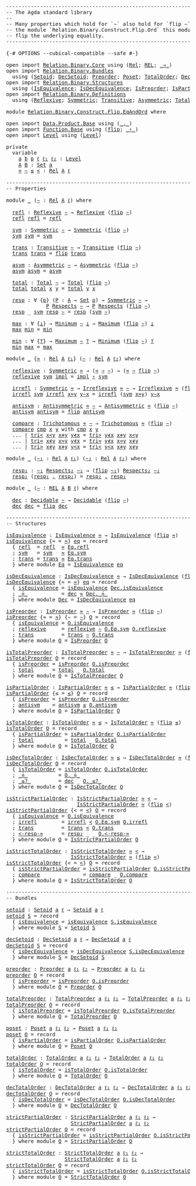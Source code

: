 <pre class="Agda"><a id="1" class="Comment">------------------------------------------------------------------------</a>
<a id="74" class="Comment">-- The Agda standard library</a>
<a id="103" class="Comment">--</a>
<a id="106" class="Comment">-- Many properties which hold for `∼` also hold for `flip ∼`. Unlike</a>
<a id="175" class="Comment">-- the module `Relation.Binary.Construct.Flip.Ord` this module does not</a>
<a id="247" class="Comment">-- flip the underlying equality.</a>
<a id="280" class="Comment">------------------------------------------------------------------------</a>

<a id="354" class="Symbol">{-#</a> <a id="358" class="Keyword">OPTIONS</a> <a id="366" class="Pragma">--cubical-compatible</a> <a id="387" class="Pragma">--safe</a> <a id="394" class="Symbol">#-}</a>

<a id="399" class="Keyword">open</a> <a id="404" class="Keyword">import</a> <a id="411" href="Relation.Binary.Core.html" class="Module">Relation.Binary.Core</a> <a id="432" class="Keyword">using</a> <a id="438" class="Symbol">(</a><a id="439" href="Relation.Binary.Core.html#896" class="Function">Rel</a><a id="442" class="Symbol">;</a> <a id="444" href="Relation.Binary.Core.html#780" class="Function">REL</a><a id="447" class="Symbol">;</a> <a id="449" href="Relation.Binary.Core.html#1268" class="Function Operator">_⇒_</a><a id="452" class="Symbol">)</a>
<a id="454" class="Keyword">open</a> <a id="459" class="Keyword">import</a> <a id="466" href="Relation.Binary.Bundles.html" class="Module">Relation.Binary.Bundles</a>
  <a id="492" class="Keyword">using</a> <a id="498" class="Symbol">(</a><a id="499" href="Relation.Binary.Bundles.html#1204" class="Record">Setoid</a><a id="505" class="Symbol">;</a> <a id="507" href="Relation.Binary.Bundles.html#1672" class="Record">DecSetoid</a><a id="516" class="Symbol">;</a> <a id="518" href="Relation.Binary.Bundles.html#2245" class="Record">Preorder</a><a id="526" class="Symbol">;</a> <a id="528" href="Relation.Binary.Bundles.html#4418" class="Record">Poset</a><a id="533" class="Symbol">;</a> <a id="535" href="Relation.Binary.Bundles.html#7546" class="Record">TotalOrder</a><a id="545" class="Symbol">;</a> <a id="547" href="Relation.Binary.Bundles.html#8129" class="Record">DecTotalOrder</a><a id="560" class="Symbol">;</a> <a id="562" href="Relation.Binary.Bundles.html#5841" class="Record">StrictPartialOrder</a><a id="580" class="Symbol">;</a> <a id="582" href="Relation.Binary.Bundles.html#9119" class="Record">StrictTotalOrder</a><a id="598" class="Symbol">;</a> <a id="600" href="Relation.Binary.Bundles.html#3019" class="Record">TotalPreorder</a><a id="613" class="Symbol">)</a>
<a id="615" class="Keyword">open</a> <a id="620" class="Keyword">import</a> <a id="627" href="Relation.Binary.Structures.html" class="Module">Relation.Binary.Structures</a>
  <a id="656" class="Keyword">using</a> <a id="662" class="Symbol">(</a><a id="663" href="Relation.Binary.Structures.html#1550" class="Record">IsEquivalence</a><a id="676" class="Symbol">;</a> <a id="678" href="Relation.Binary.Structures.html#1852" class="Record">IsDecEquivalence</a><a id="694" class="Symbol">;</a> <a id="696" href="Relation.Binary.Structures.html#2191" class="Record">IsPreorder</a><a id="706" class="Symbol">;</a> <a id="708" href="Relation.Binary.Structures.html#3964" class="Record">IsPartialOrder</a><a id="722" class="Symbol">;</a> <a id="724" href="Relation.Binary.Structures.html#5932" class="Record">IsTotalOrder</a><a id="736" class="Symbol">;</a> <a id="738" href="Relation.Binary.Structures.html#6249" class="Record">IsDecTotalOrder</a><a id="753" class="Symbol">;</a> <a id="755" href="Relation.Binary.Structures.html#4722" class="Record">IsStrictPartialOrder</a><a id="775" class="Symbol">;</a> <a id="777" href="Relation.Binary.Structures.html#7028" class="Record">IsStrictTotalOrder</a><a id="795" class="Symbol">;</a> <a id="797" href="Relation.Binary.Structures.html#3186" class="Record">IsTotalPreorder</a><a id="812" class="Symbol">)</a>
<a id="814" class="Keyword">open</a> <a id="819" class="Keyword">import</a> <a id="826" href="Relation.Binary.Definitions.html" class="Module">Relation.Binary.Definitions</a>
  <a id="856" class="Keyword">using</a> <a id="862" class="Symbol">(</a><a id="863" href="Relation.Binary.Definitions.html#1332" class="Function">Reflexive</a><a id="872" class="Symbol">;</a> <a id="874" href="Relation.Binary.Definitions.html#1491" class="Function">Symmetric</a><a id="883" class="Symbol">;</a> <a id="885" href="Relation.Binary.Definitions.html#2007" class="Function">Transitive</a><a id="895" class="Symbol">;</a> <a id="897" href="Relation.Binary.Definitions.html#2494" class="Function">Asymmetric</a><a id="907" class="Symbol">;</a> <a id="909" href="Relation.Binary.Definitions.html#2814" class="Function">Total</a><a id="914" class="Symbol">;</a> <a id="916" href="Relation.Binary.Definitions.html#5083" class="Function Operator">_Respects_</a><a id="926" class="Symbol">;</a> <a id="928" href="Relation.Binary.Definitions.html#5567" class="Function Operator">_Respects₂_</a><a id="939" class="Symbol">;</a> <a id="941" href="Relation.Binary.Definitions.html#3567" class="Function">Minimum</a><a id="948" class="Symbol">;</a> <a id="950" href="Relation.Binary.Definitions.html#3418" class="Function">Maximum</a><a id="957" class="Symbol">;</a> <a id="959" href="Relation.Binary.Definitions.html#2382" class="Function">Irreflexive</a><a id="970" class="Symbol">;</a> <a id="972" href="Relation.Binary.Definitions.html#2223" class="Function">Antisymmetric</a><a id="985" class="Symbol">;</a> <a id="987" href="Relation.Binary.Definitions.html#3185" class="Function">Trichotomous</a><a id="999" class="Symbol">;</a> <a id="1001" href="Relation.Binary.Definitions.html#6713" class="Function">Decidable</a><a id="1010" class="Symbol">;</a> <a id="1012" href="Relation.Binary.Definitions.html#3008" class="InductiveConstructor">tri&lt;</a><a id="1016" class="Symbol">;</a> <a id="1018" href="Relation.Binary.Definitions.html#3116" class="InductiveConstructor">tri&gt;</a><a id="1022" class="Symbol">;</a> <a id="1024" href="Relation.Binary.Definitions.html#3062" class="InductiveConstructor">tri≈</a><a id="1028" class="Symbol">)</a>

<a id="1031" class="Keyword">module</a> <a id="1038" href="Relation.Binary.Construct.Flip.EqAndOrd.html" class="Module">Relation.Binary.Construct.Flip.EqAndOrd</a> <a id="1078" class="Keyword">where</a>

<a id="1085" class="Keyword">open</a> <a id="1090" class="Keyword">import</a> <a id="1097" href="Data.Product.Base.html" class="Module">Data.Product.Base</a> <a id="1115" class="Keyword">using</a> <a id="1121" class="Symbol">(</a><a id="1122" href="Agda.Builtin.Sigma.html#235" class="InductiveConstructor Operator">_,_</a><a id="1125" class="Symbol">)</a>
<a id="1127" class="Keyword">open</a> <a id="1132" class="Keyword">import</a> <a id="1139" href="Function.Base.html" class="Module">Function.Base</a> <a id="1153" class="Keyword">using</a> <a id="1159" class="Symbol">(</a><a id="1160" href="Function.Base.html#1638" class="Function">flip</a><a id="1164" class="Symbol">;</a> <a id="1166" href="Function.Base.html#1115" class="Function Operator">_∘_</a><a id="1169" class="Symbol">)</a>
<a id="1171" class="Keyword">open</a> <a id="1176" class="Keyword">import</a> <a id="1183" href="Level.html" class="Module">Level</a> <a id="1189" class="Keyword">using</a> <a id="1195" class="Symbol">(</a><a id="1196" href="Agda.Primitive.html#742" class="Postulate">Level</a><a id="1201" class="Symbol">)</a>

<a id="1204" class="Keyword">private</a>
  <a id="1214" class="Keyword">variable</a>
    <a id="1227" href="Relation.Binary.Construct.Flip.EqAndOrd.html#1227" class="Generalizable">a</a> <a id="1229" href="Relation.Binary.Construct.Flip.EqAndOrd.html#1229" class="Generalizable">b</a> <a id="1231" href="Relation.Binary.Construct.Flip.EqAndOrd.html#1231" class="Generalizable">p</a> <a id="1233" href="Relation.Binary.Construct.Flip.EqAndOrd.html#1233" class="Generalizable">ℓ</a> <a id="1235" href="Relation.Binary.Construct.Flip.EqAndOrd.html#1235" class="Generalizable">ℓ₁</a> <a id="1238" href="Relation.Binary.Construct.Flip.EqAndOrd.html#1238" class="Generalizable">ℓ₂</a> <a id="1241" class="Symbol">:</a> <a id="1243" href="Agda.Primitive.html#742" class="Postulate">Level</a>
    <a id="1253" href="Relation.Binary.Construct.Flip.EqAndOrd.html#1253" class="Generalizable">A</a> <a id="1255" href="Relation.Binary.Construct.Flip.EqAndOrd.html#1255" class="Generalizable">B</a> <a id="1257" class="Symbol">:</a> <a id="1259" href="Agda.Primitive.html#388" class="Primitive">Set</a> <a id="1263" href="Relation.Binary.Construct.Flip.EqAndOrd.html#1227" class="Generalizable">a</a>
    <a id="1269" href="Relation.Binary.Construct.Flip.EqAndOrd.html#1269" class="Generalizable">≈</a> <a id="1271" href="Relation.Binary.Construct.Flip.EqAndOrd.html#1271" class="Generalizable">∼</a> <a id="1273" href="Relation.Binary.Construct.Flip.EqAndOrd.html#1273" class="Generalizable">≤</a> <a id="1275" href="Relation.Binary.Construct.Flip.EqAndOrd.html#1275" class="Generalizable">&lt;</a> <a id="1277" class="Symbol">:</a> <a id="1279" href="Relation.Binary.Core.html#896" class="Function">Rel</a> <a id="1283" href="Relation.Binary.Construct.Flip.EqAndOrd.html#1253" class="Generalizable">A</a> <a id="1285" href="Relation.Binary.Construct.Flip.EqAndOrd.html#1233" class="Generalizable">ℓ</a>

<a id="1288" class="Comment">------------------------------------------------------------------------</a>
<a id="1361" class="Comment">-- Properties</a>

<a id="1376" class="Keyword">module</a> <a id="1383" href="Relation.Binary.Construct.Flip.EqAndOrd.html#1383" class="Module">_</a> <a id="1385" class="Symbol">(</a><a id="1386" href="Relation.Binary.Construct.Flip.EqAndOrd.html#1386" class="Bound">∼</a> <a id="1388" class="Symbol">:</a> <a id="1390" href="Relation.Binary.Core.html#896" class="Function">Rel</a> <a id="1394" href="Relation.Binary.Construct.Flip.EqAndOrd.html#1253" class="Generalizable">A</a> <a id="1396" href="Relation.Binary.Construct.Flip.EqAndOrd.html#1233" class="Generalizable">ℓ</a><a id="1397" class="Symbol">)</a> <a id="1399" class="Keyword">where</a>

  <a id="1408" href="Relation.Binary.Construct.Flip.EqAndOrd.html#1408" class="Function">refl</a> <a id="1413" class="Symbol">:</a> <a id="1415" href="Relation.Binary.Definitions.html#1332" class="Function">Reflexive</a> <a id="1425" href="Relation.Binary.Construct.Flip.EqAndOrd.html#1386" class="Bound">∼</a> <a id="1427" class="Symbol">→</a> <a id="1429" href="Relation.Binary.Definitions.html#1332" class="Function">Reflexive</a> <a id="1439" class="Symbol">(</a><a id="1440" href="Function.Base.html#1638" class="Function">flip</a> <a id="1445" href="Relation.Binary.Construct.Flip.EqAndOrd.html#1386" class="Bound">∼</a><a id="1446" class="Symbol">)</a>
  <a id="1450" href="Relation.Binary.Construct.Flip.EqAndOrd.html#1408" class="Function">refl</a> <a id="1455" href="Relation.Binary.Construct.Flip.EqAndOrd.html#1455" class="Bound">refl</a> <a id="1460" class="Symbol">=</a> <a id="1462" href="Relation.Binary.Construct.Flip.EqAndOrd.html#1455" class="Bound">refl</a>

  <a id="1470" href="Relation.Binary.Construct.Flip.EqAndOrd.html#1470" class="Function">sym</a> <a id="1474" class="Symbol">:</a> <a id="1476" href="Relation.Binary.Definitions.html#1491" class="Function">Symmetric</a> <a id="1486" href="Relation.Binary.Construct.Flip.EqAndOrd.html#1386" class="Bound">∼</a> <a id="1488" class="Symbol">→</a> <a id="1490" href="Relation.Binary.Definitions.html#1491" class="Function">Symmetric</a> <a id="1500" class="Symbol">(</a><a id="1501" href="Function.Base.html#1638" class="Function">flip</a> <a id="1506" href="Relation.Binary.Construct.Flip.EqAndOrd.html#1386" class="Bound">∼</a><a id="1507" class="Symbol">)</a>
  <a id="1511" href="Relation.Binary.Construct.Flip.EqAndOrd.html#1470" class="Function">sym</a> <a id="1515" href="Relation.Binary.Construct.Flip.EqAndOrd.html#1515" class="Bound">sym</a> <a id="1519" class="Symbol">=</a> <a id="1521" href="Relation.Binary.Construct.Flip.EqAndOrd.html#1515" class="Bound">sym</a>

  <a id="1528" href="Relation.Binary.Construct.Flip.EqAndOrd.html#1528" class="Function">trans</a> <a id="1534" class="Symbol">:</a> <a id="1536" href="Relation.Binary.Definitions.html#2007" class="Function">Transitive</a> <a id="1547" href="Relation.Binary.Construct.Flip.EqAndOrd.html#1386" class="Bound">∼</a> <a id="1549" class="Symbol">→</a> <a id="1551" href="Relation.Binary.Definitions.html#2007" class="Function">Transitive</a> <a id="1562" class="Symbol">(</a><a id="1563" href="Function.Base.html#1638" class="Function">flip</a> <a id="1568" href="Relation.Binary.Construct.Flip.EqAndOrd.html#1386" class="Bound">∼</a><a id="1569" class="Symbol">)</a>
  <a id="1573" href="Relation.Binary.Construct.Flip.EqAndOrd.html#1528" class="Function">trans</a> <a id="1579" href="Relation.Binary.Construct.Flip.EqAndOrd.html#1579" class="Bound">trans</a> <a id="1585" class="Symbol">=</a> <a id="1587" href="Function.Base.html#1638" class="Function">flip</a> <a id="1592" href="Relation.Binary.Construct.Flip.EqAndOrd.html#1579" class="Bound">trans</a>

  <a id="1601" href="Relation.Binary.Construct.Flip.EqAndOrd.html#1601" class="Function">asym</a> <a id="1606" class="Symbol">:</a> <a id="1608" href="Relation.Binary.Definitions.html#2494" class="Function">Asymmetric</a> <a id="1619" href="Relation.Binary.Construct.Flip.EqAndOrd.html#1386" class="Bound">∼</a> <a id="1621" class="Symbol">→</a> <a id="1623" href="Relation.Binary.Definitions.html#2494" class="Function">Asymmetric</a> <a id="1634" class="Symbol">(</a><a id="1635" href="Function.Base.html#1638" class="Function">flip</a> <a id="1640" href="Relation.Binary.Construct.Flip.EqAndOrd.html#1386" class="Bound">∼</a><a id="1641" class="Symbol">)</a>
  <a id="1645" href="Relation.Binary.Construct.Flip.EqAndOrd.html#1601" class="Function">asym</a> <a id="1650" href="Relation.Binary.Construct.Flip.EqAndOrd.html#1650" class="Bound">asym</a> <a id="1655" class="Symbol">=</a> <a id="1657" href="Relation.Binary.Construct.Flip.EqAndOrd.html#1650" class="Bound">asym</a>

  <a id="1665" href="Relation.Binary.Construct.Flip.EqAndOrd.html#1665" class="Function">total</a> <a id="1671" class="Symbol">:</a> <a id="1673" href="Relation.Binary.Definitions.html#2814" class="Function">Total</a> <a id="1679" href="Relation.Binary.Construct.Flip.EqAndOrd.html#1386" class="Bound">∼</a> <a id="1681" class="Symbol">→</a> <a id="1683" href="Relation.Binary.Definitions.html#2814" class="Function">Total</a> <a id="1689" class="Symbol">(</a><a id="1690" href="Function.Base.html#1638" class="Function">flip</a> <a id="1695" href="Relation.Binary.Construct.Flip.EqAndOrd.html#1386" class="Bound">∼</a><a id="1696" class="Symbol">)</a>
  <a id="1700" href="Relation.Binary.Construct.Flip.EqAndOrd.html#1665" class="Function">total</a> <a id="1706" href="Relation.Binary.Construct.Flip.EqAndOrd.html#1706" class="Bound">total</a> <a id="1712" href="Relation.Binary.Construct.Flip.EqAndOrd.html#1712" class="Bound">x</a> <a id="1714" href="Relation.Binary.Construct.Flip.EqAndOrd.html#1714" class="Bound">y</a> <a id="1716" class="Symbol">=</a> <a id="1718" href="Relation.Binary.Construct.Flip.EqAndOrd.html#1706" class="Bound">total</a> <a id="1724" href="Relation.Binary.Construct.Flip.EqAndOrd.html#1714" class="Bound">y</a> <a id="1726" href="Relation.Binary.Construct.Flip.EqAndOrd.html#1712" class="Bound">x</a>

  <a id="1731" href="Relation.Binary.Construct.Flip.EqAndOrd.html#1731" class="Function">resp</a> <a id="1736" class="Symbol">:</a> <a id="1738" class="Symbol">∀</a> <a id="1740" class="Symbol">{</a><a id="1741" href="Relation.Binary.Construct.Flip.EqAndOrd.html#1741" class="Bound">p</a><a id="1742" class="Symbol">}</a> <a id="1744" class="Symbol">(</a><a id="1745" href="Relation.Binary.Construct.Flip.EqAndOrd.html#1745" class="Bound">P</a> <a id="1747" class="Symbol">:</a> <a id="1749" href="Relation.Binary.Construct.Flip.EqAndOrd.html#1394" class="Bound">A</a> <a id="1751" class="Symbol">→</a> <a id="1753" href="Agda.Primitive.html#388" class="Primitive">Set</a> <a id="1757" href="Relation.Binary.Construct.Flip.EqAndOrd.html#1741" class="Bound">p</a><a id="1758" class="Symbol">)</a> <a id="1760" class="Symbol">→</a> <a id="1762" href="Relation.Binary.Definitions.html#1491" class="Function">Symmetric</a> <a id="1772" href="Relation.Binary.Construct.Flip.EqAndOrd.html#1386" class="Bound">∼</a> <a id="1774" class="Symbol">→</a>
             <a id="1789" href="Relation.Binary.Construct.Flip.EqAndOrd.html#1745" class="Bound">P</a> <a id="1791" href="Relation.Binary.Definitions.html#5083" class="Function Operator">Respects</a> <a id="1800" href="Relation.Binary.Construct.Flip.EqAndOrd.html#1386" class="Bound">∼</a> <a id="1802" class="Symbol">→</a> <a id="1804" href="Relation.Binary.Construct.Flip.EqAndOrd.html#1745" class="Bound">P</a> <a id="1806" href="Relation.Binary.Definitions.html#5083" class="Function Operator">Respects</a> <a id="1815" class="Symbol">(</a><a id="1816" href="Function.Base.html#1638" class="Function">flip</a> <a id="1821" href="Relation.Binary.Construct.Flip.EqAndOrd.html#1386" class="Bound">∼</a><a id="1822" class="Symbol">)</a>
  <a id="1826" href="Relation.Binary.Construct.Flip.EqAndOrd.html#1731" class="Function">resp</a> <a id="1831" class="Symbol">_</a> <a id="1833" href="Relation.Binary.Construct.Flip.EqAndOrd.html#1833" class="Bound">sym</a> <a id="1837" href="Relation.Binary.Construct.Flip.EqAndOrd.html#1837" class="Bound">resp</a> <a id="1842" href="Relation.Binary.Construct.Flip.EqAndOrd.html#1842" class="Bound">∼</a> <a id="1844" class="Symbol">=</a> <a id="1846" href="Relation.Binary.Construct.Flip.EqAndOrd.html#1837" class="Bound">resp</a> <a id="1851" class="Symbol">(</a><a id="1852" href="Relation.Binary.Construct.Flip.EqAndOrd.html#1833" class="Bound">sym</a> <a id="1856" href="Relation.Binary.Construct.Flip.EqAndOrd.html#1842" class="Bound">∼</a><a id="1857" class="Symbol">)</a>

  <a id="1862" href="Relation.Binary.Construct.Flip.EqAndOrd.html#1862" class="Function">max</a> <a id="1866" class="Symbol">:</a> <a id="1868" class="Symbol">∀</a> <a id="1870" class="Symbol">{</a><a id="1871" href="Relation.Binary.Construct.Flip.EqAndOrd.html#1871" class="Bound">⊥</a><a id="1872" class="Symbol">}</a> <a id="1874" class="Symbol">→</a> <a id="1876" href="Relation.Binary.Definitions.html#3567" class="Function">Minimum</a> <a id="1884" href="Relation.Binary.Construct.Flip.EqAndOrd.html#1386" class="Bound">∼</a> <a id="1886" href="Relation.Binary.Construct.Flip.EqAndOrd.html#1871" class="Bound">⊥</a> <a id="1888" class="Symbol">→</a> <a id="1890" href="Relation.Binary.Definitions.html#3418" class="Function">Maximum</a> <a id="1898" class="Symbol">(</a><a id="1899" href="Function.Base.html#1638" class="Function">flip</a> <a id="1904" href="Relation.Binary.Construct.Flip.EqAndOrd.html#1386" class="Bound">∼</a><a id="1905" class="Symbol">)</a> <a id="1907" href="Relation.Binary.Construct.Flip.EqAndOrd.html#1871" class="Bound">⊥</a>
  <a id="1911" href="Relation.Binary.Construct.Flip.EqAndOrd.html#1862" class="Function">max</a> <a id="1915" href="Relation.Binary.Construct.Flip.EqAndOrd.html#1915" class="Bound">min</a> <a id="1919" class="Symbol">=</a> <a id="1921" href="Relation.Binary.Construct.Flip.EqAndOrd.html#1915" class="Bound">min</a>

  <a id="1928" href="Relation.Binary.Construct.Flip.EqAndOrd.html#1928" class="Function">min</a> <a id="1932" class="Symbol">:</a> <a id="1934" class="Symbol">∀</a> <a id="1936" class="Symbol">{</a><a id="1937" href="Relation.Binary.Construct.Flip.EqAndOrd.html#1937" class="Bound">⊤</a><a id="1938" class="Symbol">}</a> <a id="1940" class="Symbol">→</a> <a id="1942" href="Relation.Binary.Definitions.html#3418" class="Function">Maximum</a> <a id="1950" href="Relation.Binary.Construct.Flip.EqAndOrd.html#1386" class="Bound">∼</a> <a id="1952" href="Relation.Binary.Construct.Flip.EqAndOrd.html#1937" class="Bound">⊤</a> <a id="1954" class="Symbol">→</a> <a id="1956" href="Relation.Binary.Definitions.html#3567" class="Function">Minimum</a> <a id="1964" class="Symbol">(</a><a id="1965" href="Function.Base.html#1638" class="Function">flip</a> <a id="1970" href="Relation.Binary.Construct.Flip.EqAndOrd.html#1386" class="Bound">∼</a><a id="1971" class="Symbol">)</a> <a id="1973" href="Relation.Binary.Construct.Flip.EqAndOrd.html#1937" class="Bound">⊤</a>
  <a id="1977" href="Relation.Binary.Construct.Flip.EqAndOrd.html#1928" class="Function">min</a> <a id="1981" href="Relation.Binary.Construct.Flip.EqAndOrd.html#1981" class="Bound">max</a> <a id="1985" class="Symbol">=</a> <a id="1987" href="Relation.Binary.Construct.Flip.EqAndOrd.html#1981" class="Bound">max</a>

<a id="1992" class="Keyword">module</a> <a id="1999" href="Relation.Binary.Construct.Flip.EqAndOrd.html#1999" class="Module">_</a> <a id="2001" class="Symbol">{</a><a id="2002" href="Relation.Binary.Construct.Flip.EqAndOrd.html#2002" class="Bound">≈</a> <a id="2004" class="Symbol">:</a> <a id="2006" href="Relation.Binary.Core.html#896" class="Function">Rel</a> <a id="2010" href="Relation.Binary.Construct.Flip.EqAndOrd.html#1253" class="Generalizable">A</a> <a id="2012" href="Relation.Binary.Construct.Flip.EqAndOrd.html#1235" class="Generalizable">ℓ₁</a><a id="2014" class="Symbol">}</a> <a id="2016" class="Symbol">(</a><a id="2017" href="Relation.Binary.Construct.Flip.EqAndOrd.html#2017" class="Bound">∼</a> <a id="2019" class="Symbol">:</a> <a id="2021" href="Relation.Binary.Core.html#896" class="Function">Rel</a> <a id="2025" href="Relation.Binary.Construct.Flip.EqAndOrd.html#1253" class="Generalizable">A</a> <a id="2027" href="Relation.Binary.Construct.Flip.EqAndOrd.html#1238" class="Generalizable">ℓ₂</a><a id="2029" class="Symbol">)</a> <a id="2031" class="Keyword">where</a>

  <a id="2040" href="Relation.Binary.Construct.Flip.EqAndOrd.html#2040" class="Function">reflexive</a> <a id="2050" class="Symbol">:</a> <a id="2052" href="Relation.Binary.Definitions.html#1491" class="Function">Symmetric</a> <a id="2062" href="Relation.Binary.Construct.Flip.EqAndOrd.html#2002" class="Bound">≈</a> <a id="2064" class="Symbol">→</a> <a id="2066" class="Symbol">(</a><a id="2067" href="Relation.Binary.Construct.Flip.EqAndOrd.html#2002" class="Bound">≈</a> <a id="2069" href="Relation.Binary.Core.html#1268" class="Function Operator">⇒</a> <a id="2071" href="Relation.Binary.Construct.Flip.EqAndOrd.html#2017" class="Bound">∼</a><a id="2072" class="Symbol">)</a> <a id="2074" class="Symbol">→</a> <a id="2076" class="Symbol">(</a><a id="2077" href="Relation.Binary.Construct.Flip.EqAndOrd.html#2002" class="Bound">≈</a> <a id="2079" href="Relation.Binary.Core.html#1268" class="Function Operator">⇒</a> <a id="2081" href="Function.Base.html#1638" class="Function">flip</a> <a id="2086" href="Relation.Binary.Construct.Flip.EqAndOrd.html#2017" class="Bound">∼</a><a id="2087" class="Symbol">)</a>
  <a id="2091" href="Relation.Binary.Construct.Flip.EqAndOrd.html#2040" class="Function">reflexive</a> <a id="2101" href="Relation.Binary.Construct.Flip.EqAndOrd.html#2101" class="Bound">sym</a> <a id="2105" href="Relation.Binary.Construct.Flip.EqAndOrd.html#2105" class="Bound">impl</a> <a id="2110" class="Symbol">=</a> <a id="2112" href="Relation.Binary.Construct.Flip.EqAndOrd.html#2105" class="Bound">impl</a> <a id="2117" href="Function.Base.html#1115" class="Function Operator">∘</a> <a id="2119" href="Relation.Binary.Construct.Flip.EqAndOrd.html#2101" class="Bound">sym</a>

  <a id="2126" href="Relation.Binary.Construct.Flip.EqAndOrd.html#2126" class="Function">irrefl</a> <a id="2133" class="Symbol">:</a> <a id="2135" href="Relation.Binary.Definitions.html#1491" class="Function">Symmetric</a> <a id="2145" href="Relation.Binary.Construct.Flip.EqAndOrd.html#2002" class="Bound">≈</a> <a id="2147" class="Symbol">→</a> <a id="2149" href="Relation.Binary.Definitions.html#2382" class="Function">Irreflexive</a> <a id="2161" href="Relation.Binary.Construct.Flip.EqAndOrd.html#2002" class="Bound">≈</a> <a id="2163" href="Relation.Binary.Construct.Flip.EqAndOrd.html#2017" class="Bound">∼</a> <a id="2165" class="Symbol">→</a> <a id="2167" href="Relation.Binary.Definitions.html#2382" class="Function">Irreflexive</a> <a id="2179" href="Relation.Binary.Construct.Flip.EqAndOrd.html#2002" class="Bound">≈</a> <a id="2181" class="Symbol">(</a><a id="2182" href="Function.Base.html#1638" class="Function">flip</a> <a id="2187" href="Relation.Binary.Construct.Flip.EqAndOrd.html#2017" class="Bound">∼</a><a id="2188" class="Symbol">)</a>
  <a id="2192" href="Relation.Binary.Construct.Flip.EqAndOrd.html#2126" class="Function">irrefl</a> <a id="2199" href="Relation.Binary.Construct.Flip.EqAndOrd.html#2199" class="Bound">sym</a> <a id="2203" href="Relation.Binary.Construct.Flip.EqAndOrd.html#2203" class="Bound">irrefl</a> <a id="2210" href="Relation.Binary.Construct.Flip.EqAndOrd.html#2210" class="Bound">x≈y</a> <a id="2214" href="Relation.Binary.Construct.Flip.EqAndOrd.html#2214" class="Bound">y∼x</a> <a id="2218" class="Symbol">=</a> <a id="2220" href="Relation.Binary.Construct.Flip.EqAndOrd.html#2203" class="Bound">irrefl</a> <a id="2227" class="Symbol">(</a><a id="2228" href="Relation.Binary.Construct.Flip.EqAndOrd.html#2199" class="Bound">sym</a> <a id="2232" href="Relation.Binary.Construct.Flip.EqAndOrd.html#2210" class="Bound">x≈y</a><a id="2235" class="Symbol">)</a> <a id="2237" href="Relation.Binary.Construct.Flip.EqAndOrd.html#2214" class="Bound">y∼x</a>

  <a id="2244" href="Relation.Binary.Construct.Flip.EqAndOrd.html#2244" class="Function">antisym</a> <a id="2252" class="Symbol">:</a> <a id="2254" href="Relation.Binary.Definitions.html#2223" class="Function">Antisymmetric</a> <a id="2268" href="Relation.Binary.Construct.Flip.EqAndOrd.html#2002" class="Bound">≈</a> <a id="2270" href="Relation.Binary.Construct.Flip.EqAndOrd.html#2017" class="Bound">∼</a> <a id="2272" class="Symbol">→</a> <a id="2274" href="Relation.Binary.Definitions.html#2223" class="Function">Antisymmetric</a> <a id="2288" href="Relation.Binary.Construct.Flip.EqAndOrd.html#2002" class="Bound">≈</a> <a id="2290" class="Symbol">(</a><a id="2291" href="Function.Base.html#1638" class="Function">flip</a> <a id="2296" href="Relation.Binary.Construct.Flip.EqAndOrd.html#2017" class="Bound">∼</a><a id="2297" class="Symbol">)</a>
  <a id="2301" href="Relation.Binary.Construct.Flip.EqAndOrd.html#2244" class="Function">antisym</a> <a id="2309" href="Relation.Binary.Construct.Flip.EqAndOrd.html#2309" class="Bound">antisym</a> <a id="2317" class="Symbol">=</a> <a id="2319" href="Function.Base.html#1638" class="Function">flip</a> <a id="2324" href="Relation.Binary.Construct.Flip.EqAndOrd.html#2309" class="Bound">antisym</a>

  <a id="2335" href="Relation.Binary.Construct.Flip.EqAndOrd.html#2335" class="Function">compare</a> <a id="2343" class="Symbol">:</a> <a id="2345" href="Relation.Binary.Definitions.html#3185" class="Function">Trichotomous</a> <a id="2358" href="Relation.Binary.Construct.Flip.EqAndOrd.html#2002" class="Bound">≈</a> <a id="2360" href="Relation.Binary.Construct.Flip.EqAndOrd.html#2017" class="Bound">∼</a> <a id="2362" class="Symbol">→</a> <a id="2364" href="Relation.Binary.Definitions.html#3185" class="Function">Trichotomous</a> <a id="2377" href="Relation.Binary.Construct.Flip.EqAndOrd.html#2002" class="Bound">≈</a> <a id="2379" class="Symbol">(</a><a id="2380" href="Function.Base.html#1638" class="Function">flip</a> <a id="2385" href="Relation.Binary.Construct.Flip.EqAndOrd.html#2017" class="Bound">∼</a><a id="2386" class="Symbol">)</a>
  <a id="2390" href="Relation.Binary.Construct.Flip.EqAndOrd.html#2335" class="Function">compare</a> <a id="2398" href="Relation.Binary.Construct.Flip.EqAndOrd.html#2398" class="Bound">cmp</a> <a id="2402" href="Relation.Binary.Construct.Flip.EqAndOrd.html#2402" class="Bound">x</a> <a id="2404" href="Relation.Binary.Construct.Flip.EqAndOrd.html#2404" class="Bound">y</a> <a id="2406" class="Keyword">with</a> <a id="2411" href="Relation.Binary.Construct.Flip.EqAndOrd.html#2398" class="Bound">cmp</a> <a id="2415" href="Relation.Binary.Construct.Flip.EqAndOrd.html#2402" class="Bound">x</a> <a id="2417" href="Relation.Binary.Construct.Flip.EqAndOrd.html#2404" class="Bound">y</a>
  <a id="2421" class="Symbol">...</a> <a id="2425" class="Symbol">|</a> <a id="2427" href="Relation.Binary.Definitions.html#3008" class="InductiveConstructor">tri&lt;</a> <a id="2432" href="Relation.Binary.Construct.Flip.EqAndOrd.html#2432" class="Bound">x&lt;y</a> <a id="2436" href="Relation.Binary.Construct.Flip.EqAndOrd.html#2436" class="Bound">x≉y</a> <a id="2440" href="Relation.Binary.Construct.Flip.EqAndOrd.html#2440" class="Bound">y≮x</a> <a id="2444" class="Symbol">=</a> <a id="2446" href="Relation.Binary.Definitions.html#3116" class="InductiveConstructor">tri&gt;</a> <a id="2451" href="Relation.Binary.Construct.Flip.EqAndOrd.html#2440" class="Bound">y≮x</a> <a id="2455" href="Relation.Binary.Construct.Flip.EqAndOrd.html#2436" class="Bound">x≉y</a> <a id="2459" href="Relation.Binary.Construct.Flip.EqAndOrd.html#2432" class="Bound">x&lt;y</a>
  <a id="2465" class="Symbol">...</a> <a id="2469" class="Symbol">|</a> <a id="2471" href="Relation.Binary.Definitions.html#3062" class="InductiveConstructor">tri≈</a> <a id="2476" href="Relation.Binary.Construct.Flip.EqAndOrd.html#2476" class="Bound">x≮y</a> <a id="2480" href="Relation.Binary.Construct.Flip.EqAndOrd.html#2480" class="Bound">x≈y</a> <a id="2484" href="Relation.Binary.Construct.Flip.EqAndOrd.html#2484" class="Bound">y≮x</a> <a id="2488" class="Symbol">=</a> <a id="2490" href="Relation.Binary.Definitions.html#3062" class="InductiveConstructor">tri≈</a> <a id="2495" href="Relation.Binary.Construct.Flip.EqAndOrd.html#2484" class="Bound">y≮x</a> <a id="2499" href="Relation.Binary.Construct.Flip.EqAndOrd.html#2480" class="Bound">x≈y</a> <a id="2503" href="Relation.Binary.Construct.Flip.EqAndOrd.html#2476" class="Bound">x≮y</a>
  <a id="2509" class="Symbol">...</a> <a id="2513" class="Symbol">|</a> <a id="2515" href="Relation.Binary.Definitions.html#3116" class="InductiveConstructor">tri&gt;</a> <a id="2520" href="Relation.Binary.Construct.Flip.EqAndOrd.html#2520" class="Bound">x≮y</a> <a id="2524" href="Relation.Binary.Construct.Flip.EqAndOrd.html#2524" class="Bound">x≉y</a> <a id="2528" href="Relation.Binary.Construct.Flip.EqAndOrd.html#2528" class="Bound">y&lt;x</a> <a id="2532" class="Symbol">=</a> <a id="2534" href="Relation.Binary.Definitions.html#3008" class="InductiveConstructor">tri&lt;</a> <a id="2539" href="Relation.Binary.Construct.Flip.EqAndOrd.html#2528" class="Bound">y&lt;x</a> <a id="2543" href="Relation.Binary.Construct.Flip.EqAndOrd.html#2524" class="Bound">x≉y</a> <a id="2547" href="Relation.Binary.Construct.Flip.EqAndOrd.html#2520" class="Bound">x≮y</a>

<a id="2552" class="Keyword">module</a> <a id="2559" href="Relation.Binary.Construct.Flip.EqAndOrd.html#2559" class="Module">_</a> <a id="2561" class="Symbol">(</a><a id="2562" href="Relation.Binary.Construct.Flip.EqAndOrd.html#2562" class="Bound">∼₁</a> <a id="2565" class="Symbol">:</a> <a id="2567" href="Relation.Binary.Core.html#896" class="Function">Rel</a> <a id="2571" href="Relation.Binary.Construct.Flip.EqAndOrd.html#1253" class="Generalizable">A</a> <a id="2573" href="Relation.Binary.Construct.Flip.EqAndOrd.html#1235" class="Generalizable">ℓ₁</a><a id="2575" class="Symbol">)</a> <a id="2577" class="Symbol">(</a><a id="2578" href="Relation.Binary.Construct.Flip.EqAndOrd.html#2578" class="Bound">∼₂</a> <a id="2581" class="Symbol">:</a> <a id="2583" href="Relation.Binary.Core.html#896" class="Function">Rel</a> <a id="2587" href="Relation.Binary.Construct.Flip.EqAndOrd.html#1253" class="Generalizable">A</a> <a id="2589" href="Relation.Binary.Construct.Flip.EqAndOrd.html#1238" class="Generalizable">ℓ₂</a><a id="2591" class="Symbol">)</a> <a id="2593" class="Keyword">where</a>

  <a id="2602" href="Relation.Binary.Construct.Flip.EqAndOrd.html#2602" class="Function">resp₂</a> <a id="2608" class="Symbol">:</a> <a id="2610" href="Relation.Binary.Construct.Flip.EqAndOrd.html#2562" class="Bound">∼₁</a> <a id="2613" href="Relation.Binary.Definitions.html#5567" class="Function Operator">Respects₂</a> <a id="2623" href="Relation.Binary.Construct.Flip.EqAndOrd.html#2578" class="Bound">∼₂</a> <a id="2626" class="Symbol">→</a> <a id="2628" class="Symbol">(</a><a id="2629" href="Function.Base.html#1638" class="Function">flip</a> <a id="2634" href="Relation.Binary.Construct.Flip.EqAndOrd.html#2562" class="Bound">∼₁</a><a id="2636" class="Symbol">)</a> <a id="2638" href="Relation.Binary.Definitions.html#5567" class="Function Operator">Respects₂</a> <a id="2648" href="Relation.Binary.Construct.Flip.EqAndOrd.html#2578" class="Bound">∼₂</a>
  <a id="2653" href="Relation.Binary.Construct.Flip.EqAndOrd.html#2602" class="Function">resp₂</a> <a id="2659" class="Symbol">(</a><a id="2660" href="Relation.Binary.Construct.Flip.EqAndOrd.html#2660" class="Bound">resp₁</a> <a id="2666" href="Agda.Builtin.Sigma.html#235" class="InductiveConstructor Operator">,</a> <a id="2668" href="Relation.Binary.Construct.Flip.EqAndOrd.html#2668" class="Bound">resp₂</a><a id="2673" class="Symbol">)</a> <a id="2675" class="Symbol">=</a> <a id="2677" href="Relation.Binary.Construct.Flip.EqAndOrd.html#2668" class="Bound">resp₂</a> <a id="2683" href="Agda.Builtin.Sigma.html#235" class="InductiveConstructor Operator">,</a> <a id="2685" href="Relation.Binary.Construct.Flip.EqAndOrd.html#2660" class="Bound">resp₁</a>

<a id="2692" class="Keyword">module</a> <a id="2699" href="Relation.Binary.Construct.Flip.EqAndOrd.html#2699" class="Module">_</a> <a id="2701" class="Symbol">(</a><a id="2702" href="Relation.Binary.Construct.Flip.EqAndOrd.html#2702" class="Bound">∼</a> <a id="2704" class="Symbol">:</a> <a id="2706" href="Relation.Binary.Core.html#780" class="Function">REL</a> <a id="2710" href="Relation.Binary.Construct.Flip.EqAndOrd.html#1253" class="Generalizable">A</a> <a id="2712" href="Relation.Binary.Construct.Flip.EqAndOrd.html#1255" class="Generalizable">B</a> <a id="2714" href="Relation.Binary.Construct.Flip.EqAndOrd.html#1233" class="Generalizable">ℓ</a><a id="2715" class="Symbol">)</a> <a id="2717" class="Keyword">where</a>

  <a id="2726" href="Relation.Binary.Construct.Flip.EqAndOrd.html#2726" class="Function">dec</a> <a id="2730" class="Symbol">:</a> <a id="2732" href="Relation.Binary.Definitions.html#6713" class="Function">Decidable</a> <a id="2742" href="Relation.Binary.Construct.Flip.EqAndOrd.html#2702" class="Bound">∼</a> <a id="2744" class="Symbol">→</a> <a id="2746" href="Relation.Binary.Definitions.html#6713" class="Function">Decidable</a> <a id="2756" class="Symbol">(</a><a id="2757" href="Function.Base.html#1638" class="Function">flip</a> <a id="2762" href="Relation.Binary.Construct.Flip.EqAndOrd.html#2702" class="Bound">∼</a><a id="2763" class="Symbol">)</a>
  <a id="2767" href="Relation.Binary.Construct.Flip.EqAndOrd.html#2726" class="Function">dec</a> <a id="2771" href="Relation.Binary.Construct.Flip.EqAndOrd.html#2771" class="Bound">dec</a> <a id="2775" class="Symbol">=</a> <a id="2777" href="Function.Base.html#1638" class="Function">flip</a> <a id="2782" href="Relation.Binary.Construct.Flip.EqAndOrd.html#2771" class="Bound">dec</a>

<a id="2787" class="Comment">------------------------------------------------------------------------</a>
<a id="2860" class="Comment">-- Structures</a>

<a id="isEquivalence"></a><a id="2875" href="Relation.Binary.Construct.Flip.EqAndOrd.html#2875" class="Function">isEquivalence</a> <a id="2889" class="Symbol">:</a> <a id="2891" href="Relation.Binary.Structures.html#1550" class="Record">IsEquivalence</a> <a id="2905" href="Relation.Binary.Construct.Flip.EqAndOrd.html#1269" class="Generalizable">≈</a> <a id="2907" class="Symbol">→</a> <a id="2909" href="Relation.Binary.Structures.html#1550" class="Record">IsEquivalence</a> <a id="2923" class="Symbol">(</a><a id="2924" href="Function.Base.html#1638" class="Function">flip</a> <a id="2929" href="Relation.Binary.Construct.Flip.EqAndOrd.html#1269" class="Generalizable">≈</a><a id="2930" class="Symbol">)</a>
<a id="2932" href="Relation.Binary.Construct.Flip.EqAndOrd.html#2875" class="Function">isEquivalence</a> <a id="2946" class="Symbol">{</a><a id="2947" class="Argument">≈</a> <a id="2949" class="Symbol">=</a> <a id="2951" href="Relation.Binary.Construct.Flip.EqAndOrd.html#2951" class="Bound">≈</a><a id="2952" class="Symbol">}</a> <a id="2954" href="Relation.Binary.Construct.Flip.EqAndOrd.html#2954" class="Bound">eq</a> <a id="2957" class="Symbol">=</a> <a id="2959" class="Keyword">record</a>
  <a id="2968" class="Symbol">{</a> <a id="2970" href="Relation.Binary.Structures.html#1596" class="Field">refl</a>  <a id="2976" class="Symbol">=</a> <a id="2978" href="Relation.Binary.Construct.Flip.EqAndOrd.html#1408" class="Function">refl</a>  <a id="2984" href="Relation.Binary.Construct.Flip.EqAndOrd.html#2951" class="Bound">≈</a> <a id="2986" href="Relation.Binary.Structures.html#1596" class="Field">Eq.refl</a>
  <a id="2996" class="Symbol">;</a> <a id="2998" href="Relation.Binary.Structures.html#1622" class="Field">sym</a>   <a id="3004" class="Symbol">=</a> <a id="3006" href="Relation.Binary.Construct.Flip.EqAndOrd.html#1470" class="Function">sym</a>   <a id="3012" href="Relation.Binary.Construct.Flip.EqAndOrd.html#2951" class="Bound">≈</a> <a id="3014" href="Relation.Binary.Structures.html#1622" class="Field">Eq.sym</a>
  <a id="3023" class="Symbol">;</a> <a id="3025" href="Relation.Binary.Structures.html#1648" class="Field">trans</a> <a id="3031" class="Symbol">=</a> <a id="3033" href="Relation.Binary.Construct.Flip.EqAndOrd.html#1528" class="Function">trans</a> <a id="3039" href="Relation.Binary.Construct.Flip.EqAndOrd.html#2951" class="Bound">≈</a> <a id="3041" href="Relation.Binary.Structures.html#1648" class="Field">Eq.trans</a>
  <a id="3052" class="Symbol">}</a> <a id="3054" class="Keyword">where</a> <a id="3060" class="Keyword">module</a> <a id="3067" href="Relation.Binary.Construct.Flip.EqAndOrd.html#3067" class="Module">Eq</a> <a id="3070" class="Symbol">=</a> <a id="3072" href="Relation.Binary.Structures.html#1550" class="Module">IsEquivalence</a> <a id="3086" href="Relation.Binary.Construct.Flip.EqAndOrd.html#2954" class="Bound">eq</a>

<a id="isDecEquivalence"></a><a id="3090" href="Relation.Binary.Construct.Flip.EqAndOrd.html#3090" class="Function">isDecEquivalence</a> <a id="3107" class="Symbol">:</a> <a id="3109" href="Relation.Binary.Structures.html#1852" class="Record">IsDecEquivalence</a> <a id="3126" href="Relation.Binary.Construct.Flip.EqAndOrd.html#1269" class="Generalizable">≈</a> <a id="3128" class="Symbol">→</a> <a id="3130" href="Relation.Binary.Structures.html#1852" class="Record">IsDecEquivalence</a> <a id="3147" class="Symbol">(</a><a id="3148" href="Function.Base.html#1638" class="Function">flip</a> <a id="3153" href="Relation.Binary.Construct.Flip.EqAndOrd.html#1269" class="Generalizable">≈</a><a id="3154" class="Symbol">)</a>
<a id="3156" href="Relation.Binary.Construct.Flip.EqAndOrd.html#3090" class="Function">isDecEquivalence</a> <a id="3173" class="Symbol">{</a><a id="3174" class="Argument">≈</a> <a id="3176" class="Symbol">=</a> <a id="3178" href="Relation.Binary.Construct.Flip.EqAndOrd.html#3178" class="Bound">≈</a><a id="3179" class="Symbol">}</a> <a id="3181" href="Relation.Binary.Construct.Flip.EqAndOrd.html#3181" class="Bound">eq</a> <a id="3184" class="Symbol">=</a> <a id="3186" class="Keyword">record</a>
  <a id="3195" class="Symbol">{</a> <a id="3197" href="Relation.Binary.Structures.html#1915" class="Field">isEquivalence</a> <a id="3211" class="Symbol">=</a> <a id="3213" href="Relation.Binary.Construct.Flip.EqAndOrd.html#2875" class="Function">isEquivalence</a> <a id="3227" href="Relation.Binary.Structures.html#1915" class="Field">Dec.isEquivalence</a>
  <a id="3247" class="Symbol">;</a> <a id="3249" href="Relation.Binary.Structures.html#1949" class="Field Operator">_≟_</a>           <a id="3263" class="Symbol">=</a> <a id="3265" href="Relation.Binary.Construct.Flip.EqAndOrd.html#2726" class="Function">dec</a> <a id="3269" href="Relation.Binary.Construct.Flip.EqAndOrd.html#3178" class="Bound">≈</a> <a id="3271" href="Relation.Binary.Structures.html#1949" class="Field Operator">Dec._≟_</a>
  <a id="3281" class="Symbol">}</a> <a id="3283" class="Keyword">where</a> <a id="3289" class="Keyword">module</a> <a id="3296" href="Relation.Binary.Construct.Flip.EqAndOrd.html#3296" class="Module">Dec</a> <a id="3300" class="Symbol">=</a> <a id="3302" href="Relation.Binary.Structures.html#1852" class="Module">IsDecEquivalence</a> <a id="3319" href="Relation.Binary.Construct.Flip.EqAndOrd.html#3181" class="Bound">eq</a>

<a id="isPreorder"></a><a id="3323" href="Relation.Binary.Construct.Flip.EqAndOrd.html#3323" class="Function">isPreorder</a> <a id="3334" class="Symbol">:</a> <a id="3336" href="Relation.Binary.Structures.html#2191" class="Record">IsPreorder</a> <a id="3347" href="Relation.Binary.Construct.Flip.EqAndOrd.html#1269" class="Generalizable">≈</a> <a id="3349" href="Relation.Binary.Construct.Flip.EqAndOrd.html#1271" class="Generalizable">∼</a> <a id="3351" class="Symbol">→</a> <a id="3353" href="Relation.Binary.Structures.html#2191" class="Record">IsPreorder</a> <a id="3364" href="Relation.Binary.Construct.Flip.EqAndOrd.html#1269" class="Generalizable">≈</a> <a id="3366" class="Symbol">(</a><a id="3367" href="Function.Base.html#1638" class="Function">flip</a> <a id="3372" href="Relation.Binary.Construct.Flip.EqAndOrd.html#1271" class="Generalizable">∼</a><a id="3373" class="Symbol">)</a>
<a id="3375" href="Relation.Binary.Construct.Flip.EqAndOrd.html#3323" class="Function">isPreorder</a> <a id="3386" class="Symbol">{</a><a id="3387" class="Argument">≈</a> <a id="3389" class="Symbol">=</a> <a id="3391" href="Relation.Binary.Construct.Flip.EqAndOrd.html#3391" class="Bound">≈</a><a id="3392" class="Symbol">}</a> <a id="3394" class="Symbol">{</a><a id="3395" class="Argument">∼</a> <a id="3397" class="Symbol">=</a> <a id="3399" href="Relation.Binary.Construct.Flip.EqAndOrd.html#3399" class="Bound">∼</a><a id="3400" class="Symbol">}</a> <a id="3402" href="Relation.Binary.Construct.Flip.EqAndOrd.html#3402" class="Bound">O</a> <a id="3404" class="Symbol">=</a> <a id="3406" class="Keyword">record</a>
  <a id="3415" class="Symbol">{</a> <a id="3417" href="Relation.Binary.Structures.html#2256" class="Field">isEquivalence</a> <a id="3431" class="Symbol">=</a> <a id="3433" href="Relation.Binary.Structures.html#2256" class="Field">O.isEquivalence</a>
  <a id="3451" class="Symbol">;</a> <a id="3453" href="Relation.Binary.Structures.html#2359" class="Field">reflexive</a>     <a id="3467" class="Symbol">=</a> <a id="3469" href="Relation.Binary.Construct.Flip.EqAndOrd.html#2040" class="Function">reflexive</a> <a id="3479" href="Relation.Binary.Construct.Flip.EqAndOrd.html#3399" class="Bound">∼</a> <a id="3481" href="Relation.Binary.Structures.html#1622" class="Function">O.Eq.sym</a> <a id="3490" href="Relation.Binary.Structures.html#2359" class="Field">O.reflexive</a>
  <a id="3504" class="Symbol">;</a> <a id="3506" href="Relation.Binary.Structures.html#2389" class="Field">trans</a>         <a id="3520" class="Symbol">=</a> <a id="3522" href="Relation.Binary.Construct.Flip.EqAndOrd.html#1528" class="Function">trans</a> <a id="3528" href="Relation.Binary.Construct.Flip.EqAndOrd.html#3399" class="Bound">∼</a> <a id="3530" href="Relation.Binary.Structures.html#2389" class="Field">O.trans</a>
  <a id="3540" class="Symbol">}</a> <a id="3542" class="Keyword">where</a> <a id="3548" class="Keyword">module</a> <a id="3555" href="Relation.Binary.Construct.Flip.EqAndOrd.html#3555" class="Module">O</a> <a id="3557" class="Symbol">=</a> <a id="3559" href="Relation.Binary.Structures.html#2191" class="Module">IsPreorder</a> <a id="3570" href="Relation.Binary.Construct.Flip.EqAndOrd.html#3402" class="Bound">O</a>

<a id="isTotalPreorder"></a><a id="3573" href="Relation.Binary.Construct.Flip.EqAndOrd.html#3573" class="Function">isTotalPreorder</a> <a id="3589" class="Symbol">:</a> <a id="3591" href="Relation.Binary.Structures.html#3186" class="Record">IsTotalPreorder</a> <a id="3607" href="Relation.Binary.Construct.Flip.EqAndOrd.html#1269" class="Generalizable">≈</a> <a id="3609" href="Relation.Binary.Construct.Flip.EqAndOrd.html#1271" class="Generalizable">∼</a> <a id="3611" class="Symbol">→</a> <a id="3613" href="Relation.Binary.Structures.html#3186" class="Record">IsTotalPreorder</a> <a id="3629" href="Relation.Binary.Construct.Flip.EqAndOrd.html#1269" class="Generalizable">≈</a> <a id="3631" class="Symbol">(</a><a id="3632" href="Function.Base.html#1638" class="Function">flip</a> <a id="3637" href="Relation.Binary.Construct.Flip.EqAndOrd.html#1271" class="Generalizable">∼</a><a id="3638" class="Symbol">)</a>
<a id="3640" href="Relation.Binary.Construct.Flip.EqAndOrd.html#3573" class="Function">isTotalPreorder</a> <a id="3656" href="Relation.Binary.Construct.Flip.EqAndOrd.html#3656" class="Bound">O</a> <a id="3658" class="Symbol">=</a> <a id="3660" class="Keyword">record</a>
  <a id="3669" class="Symbol">{</a> <a id="3671" href="Relation.Binary.Structures.html#3256" class="Field">isPreorder</a> <a id="3682" class="Symbol">=</a> <a id="3684" href="Relation.Binary.Construct.Flip.EqAndOrd.html#3323" class="Function">isPreorder</a> <a id="3695" href="Relation.Binary.Structures.html#3256" class="Field">O.isPreorder</a>
  <a id="3710" class="Symbol">;</a> <a id="3712" href="Relation.Binary.Structures.html#3288" class="Field">total</a>      <a id="3723" class="Symbol">=</a> <a id="3725" href="Relation.Binary.Construct.Flip.EqAndOrd.html#1665" class="Function">total</a> <a id="3731" class="Symbol">_</a> <a id="3733" href="Relation.Binary.Structures.html#3288" class="Field">O.total</a>
  <a id="3743" class="Symbol">}</a> <a id="3745" class="Keyword">where</a> <a id="3751" class="Keyword">module</a> <a id="3758" href="Relation.Binary.Construct.Flip.EqAndOrd.html#3758" class="Module">O</a> <a id="3760" class="Symbol">=</a> <a id="3762" href="Relation.Binary.Structures.html#3186" class="Module">IsTotalPreorder</a> <a id="3778" href="Relation.Binary.Construct.Flip.EqAndOrd.html#3656" class="Bound">O</a>

<a id="isPartialOrder"></a><a id="3781" href="Relation.Binary.Construct.Flip.EqAndOrd.html#3781" class="Function">isPartialOrder</a> <a id="3796" class="Symbol">:</a> <a id="3798" href="Relation.Binary.Structures.html#3964" class="Record">IsPartialOrder</a> <a id="3813" href="Relation.Binary.Construct.Flip.EqAndOrd.html#1269" class="Generalizable">≈</a> <a id="3815" href="Relation.Binary.Construct.Flip.EqAndOrd.html#1273" class="Generalizable">≤</a> <a id="3817" class="Symbol">→</a> <a id="3819" href="Relation.Binary.Structures.html#3964" class="Record">IsPartialOrder</a> <a id="3834" href="Relation.Binary.Construct.Flip.EqAndOrd.html#1269" class="Generalizable">≈</a> <a id="3836" class="Symbol">(</a><a id="3837" href="Function.Base.html#1638" class="Function">flip</a> <a id="3842" href="Relation.Binary.Construct.Flip.EqAndOrd.html#1273" class="Generalizable">≤</a><a id="3843" class="Symbol">)</a>
<a id="3845" href="Relation.Binary.Construct.Flip.EqAndOrd.html#3781" class="Function">isPartialOrder</a> <a id="3860" class="Symbol">{</a><a id="3861" class="Argument">≤</a> <a id="3863" class="Symbol">=</a> <a id="3865" href="Relation.Binary.Construct.Flip.EqAndOrd.html#3865" class="Bound">≤</a><a id="3866" class="Symbol">}</a> <a id="3868" href="Relation.Binary.Construct.Flip.EqAndOrd.html#3868" class="Bound">O</a> <a id="3870" class="Symbol">=</a> <a id="3872" class="Keyword">record</a>
  <a id="3881" class="Symbol">{</a> <a id="3883" href="Relation.Binary.Structures.html#4033" class="Field">isPreorder</a> <a id="3894" class="Symbol">=</a> <a id="3896" href="Relation.Binary.Construct.Flip.EqAndOrd.html#3323" class="Function">isPreorder</a> <a id="3907" href="Relation.Binary.Structures.html#4033" class="Field">O.isPreorder</a>
  <a id="3922" class="Symbol">;</a> <a id="3924" href="Relation.Binary.Structures.html#4065" class="Field">antisym</a>    <a id="3935" class="Symbol">=</a> <a id="3937" href="Relation.Binary.Construct.Flip.EqAndOrd.html#2244" class="Function">antisym</a> <a id="3945" href="Relation.Binary.Construct.Flip.EqAndOrd.html#3865" class="Bound">≤</a> <a id="3947" href="Relation.Binary.Structures.html#4065" class="Field">O.antisym</a>
  <a id="3959" class="Symbol">}</a> <a id="3961" class="Keyword">where</a> <a id="3967" class="Keyword">module</a> <a id="3974" href="Relation.Binary.Construct.Flip.EqAndOrd.html#3974" class="Module">O</a> <a id="3976" class="Symbol">=</a> <a id="3978" href="Relation.Binary.Structures.html#3964" class="Module">IsPartialOrder</a> <a id="3993" href="Relation.Binary.Construct.Flip.EqAndOrd.html#3868" class="Bound">O</a>

<a id="isTotalOrder"></a><a id="3996" href="Relation.Binary.Construct.Flip.EqAndOrd.html#3996" class="Function">isTotalOrder</a> <a id="4009" class="Symbol">:</a> <a id="4011" href="Relation.Binary.Structures.html#5932" class="Record">IsTotalOrder</a> <a id="4024" href="Relation.Binary.Construct.Flip.EqAndOrd.html#1269" class="Generalizable">≈</a> <a id="4026" href="Relation.Binary.Construct.Flip.EqAndOrd.html#1273" class="Generalizable">≤</a> <a id="4028" class="Symbol">→</a> <a id="4030" href="Relation.Binary.Structures.html#5932" class="Record">IsTotalOrder</a> <a id="4043" href="Relation.Binary.Construct.Flip.EqAndOrd.html#1269" class="Generalizable">≈</a> <a id="4045" class="Symbol">(</a><a id="4046" href="Function.Base.html#1638" class="Function">flip</a> <a id="4051" href="Relation.Binary.Construct.Flip.EqAndOrd.html#1273" class="Generalizable">≤</a><a id="4052" class="Symbol">)</a>
<a id="4054" href="Relation.Binary.Construct.Flip.EqAndOrd.html#3996" class="Function">isTotalOrder</a> <a id="4067" href="Relation.Binary.Construct.Flip.EqAndOrd.html#4067" class="Bound">O</a> <a id="4069" class="Symbol">=</a> <a id="4071" class="Keyword">record</a>
  <a id="4080" class="Symbol">{</a> <a id="4082" href="Relation.Binary.Structures.html#5999" class="Field">isPartialOrder</a> <a id="4097" class="Symbol">=</a> <a id="4099" href="Relation.Binary.Construct.Flip.EqAndOrd.html#3781" class="Function">isPartialOrder</a> <a id="4114" href="Relation.Binary.Structures.html#5999" class="Field">O.isPartialOrder</a>
  <a id="4133" class="Symbol">;</a> <a id="4135" href="Relation.Binary.Structures.html#6039" class="Field">total</a>          <a id="4150" class="Symbol">=</a> <a id="4152" href="Relation.Binary.Construct.Flip.EqAndOrd.html#1665" class="Function">total</a> <a id="4158" class="Symbol">_</a> <a id="4160" href="Relation.Binary.Structures.html#6039" class="Field">O.total</a>
  <a id="4170" class="Symbol">}</a> <a id="4172" class="Keyword">where</a> <a id="4178" class="Keyword">module</a> <a id="4185" href="Relation.Binary.Construct.Flip.EqAndOrd.html#4185" class="Module">O</a> <a id="4187" class="Symbol">=</a> <a id="4189" href="Relation.Binary.Structures.html#5932" class="Module">IsTotalOrder</a> <a id="4202" href="Relation.Binary.Construct.Flip.EqAndOrd.html#4067" class="Bound">O</a>

<a id="isDecTotalOrder"></a><a id="4205" href="Relation.Binary.Construct.Flip.EqAndOrd.html#4205" class="Function">isDecTotalOrder</a> <a id="4221" class="Symbol">:</a> <a id="4223" href="Relation.Binary.Structures.html#6249" class="Record">IsDecTotalOrder</a> <a id="4239" href="Relation.Binary.Construct.Flip.EqAndOrd.html#1269" class="Generalizable">≈</a> <a id="4241" href="Relation.Binary.Construct.Flip.EqAndOrd.html#1273" class="Generalizable">≤</a> <a id="4243" class="Symbol">→</a> <a id="4245" href="Relation.Binary.Structures.html#6249" class="Record">IsDecTotalOrder</a> <a id="4261" href="Relation.Binary.Construct.Flip.EqAndOrd.html#1269" class="Generalizable">≈</a> <a id="4263" class="Symbol">(</a><a id="4264" href="Function.Base.html#1638" class="Function">flip</a> <a id="4269" href="Relation.Binary.Construct.Flip.EqAndOrd.html#1273" class="Generalizable">≤</a><a id="4270" class="Symbol">)</a>
<a id="4272" href="Relation.Binary.Construct.Flip.EqAndOrd.html#4205" class="Function">isDecTotalOrder</a> <a id="4288" href="Relation.Binary.Construct.Flip.EqAndOrd.html#4288" class="Bound">O</a> <a id="4290" class="Symbol">=</a> <a id="4292" class="Keyword">record</a>
  <a id="4301" class="Symbol">{</a> <a id="4303" href="Relation.Binary.Structures.html#6338" class="Field">isTotalOrder</a> <a id="4316" class="Symbol">=</a> <a id="4318" href="Relation.Binary.Construct.Flip.EqAndOrd.html#3996" class="Function">isTotalOrder</a> <a id="4331" href="Relation.Binary.Structures.html#6338" class="Field">O.isTotalOrder</a>
  <a id="4348" class="Symbol">;</a> <a id="4350" href="Relation.Binary.Structures.html#6374" class="Field Operator">_≟_</a>          <a id="4363" class="Symbol">=</a> <a id="4365" href="Relation.Binary.Structures.html#6374" class="Field Operator">O._≟_</a>
  <a id="4373" class="Symbol">;</a> <a id="4375" href="Relation.Binary.Structures.html#6407" class="Field Operator">_≤?_</a>         <a id="4388" class="Symbol">=</a> <a id="4390" href="Relation.Binary.Construct.Flip.EqAndOrd.html#2726" class="Function">dec</a> <a id="4394" class="Symbol">_</a> <a id="4396" href="Relation.Binary.Structures.html#6407" class="Field Operator">O._≤?_</a>
  <a id="4405" class="Symbol">}</a> <a id="4407" class="Keyword">where</a> <a id="4413" class="Keyword">module</a> <a id="4420" href="Relation.Binary.Construct.Flip.EqAndOrd.html#4420" class="Module">O</a> <a id="4422" class="Symbol">=</a> <a id="4424" href="Relation.Binary.Structures.html#6249" class="Module">IsDecTotalOrder</a> <a id="4440" href="Relation.Binary.Construct.Flip.EqAndOrd.html#4288" class="Bound">O</a>

<a id="isStrictPartialOrder"></a><a id="4443" href="Relation.Binary.Construct.Flip.EqAndOrd.html#4443" class="Function">isStrictPartialOrder</a> <a id="4464" class="Symbol">:</a> <a id="4466" href="Relation.Binary.Structures.html#4722" class="Record">IsStrictPartialOrder</a> <a id="4487" href="Relation.Binary.Construct.Flip.EqAndOrd.html#1269" class="Generalizable">≈</a> <a id="4489" href="Relation.Binary.Construct.Flip.EqAndOrd.html#1275" class="Generalizable">&lt;</a> <a id="4491" class="Symbol">→</a>
                       <a id="4516" href="Relation.Binary.Structures.html#4722" class="Record">IsStrictPartialOrder</a> <a id="4537" href="Relation.Binary.Construct.Flip.EqAndOrd.html#1269" class="Generalizable">≈</a> <a id="4539" class="Symbol">(</a><a id="4540" href="Function.Base.html#1638" class="Function">flip</a> <a id="4545" href="Relation.Binary.Construct.Flip.EqAndOrd.html#1275" class="Generalizable">&lt;</a><a id="4546" class="Symbol">)</a>
<a id="4548" href="Relation.Binary.Construct.Flip.EqAndOrd.html#4443" class="Function">isStrictPartialOrder</a> <a id="4569" class="Symbol">{</a><a id="4570" class="Argument">&lt;</a> <a id="4572" class="Symbol">=</a> <a id="4574" href="Relation.Binary.Construct.Flip.EqAndOrd.html#4574" class="Bound">&lt;</a><a id="4575" class="Symbol">}</a> <a id="4577" href="Relation.Binary.Construct.Flip.EqAndOrd.html#4577" class="Bound">O</a> <a id="4579" class="Symbol">=</a> <a id="4581" class="Keyword">record</a>
  <a id="4590" class="Symbol">{</a> <a id="4592" href="Relation.Binary.Structures.html#4797" class="Field">isEquivalence</a> <a id="4606" class="Symbol">=</a> <a id="4608" href="Relation.Binary.Structures.html#4797" class="Field">O.isEquivalence</a>
  <a id="4626" class="Symbol">;</a> <a id="4628" href="Relation.Binary.Structures.html#4831" class="Field">irrefl</a>        <a id="4642" class="Symbol">=</a> <a id="4644" href="Relation.Binary.Construct.Flip.EqAndOrd.html#2126" class="Function">irrefl</a> <a id="4651" href="Relation.Binary.Construct.Flip.EqAndOrd.html#4574" class="Bound">&lt;</a> <a id="4653" href="Relation.Binary.Structures.html#1622" class="Function">O.Eq.sym</a> <a id="4662" href="Relation.Binary.Structures.html#4831" class="Field">O.irrefl</a>
  <a id="4673" class="Symbol">;</a> <a id="4675" href="Relation.Binary.Structures.html#4871" class="Field">trans</a>         <a id="4689" class="Symbol">=</a> <a id="4691" href="Relation.Binary.Construct.Flip.EqAndOrd.html#1528" class="Function">trans</a> <a id="4697" href="Relation.Binary.Construct.Flip.EqAndOrd.html#4574" class="Bound">&lt;</a> <a id="4699" href="Relation.Binary.Structures.html#4871" class="Field">O.trans</a>
  <a id="4709" class="Symbol">;</a> <a id="4711" href="Relation.Binary.Structures.html#4906" class="Field">&lt;-resp-≈</a>      <a id="4725" class="Symbol">=</a> <a id="4727" href="Relation.Binary.Construct.Flip.EqAndOrd.html#2602" class="Function">resp₂</a> <a id="4733" class="Symbol">_</a> <a id="4735" class="Symbol">_</a> <a id="4737" href="Relation.Binary.Structures.html#4906" class="Field">O.&lt;-resp-≈</a>
  <a id="4750" class="Symbol">}</a> <a id="4752" class="Keyword">where</a> <a id="4758" class="Keyword">module</a> <a id="4765" href="Relation.Binary.Construct.Flip.EqAndOrd.html#4765" class="Module">O</a> <a id="4767" class="Symbol">=</a> <a id="4769" href="Relation.Binary.Structures.html#4722" class="Module">IsStrictPartialOrder</a> <a id="4790" href="Relation.Binary.Construct.Flip.EqAndOrd.html#4577" class="Bound">O</a>

<a id="isStrictTotalOrder"></a><a id="4793" href="Relation.Binary.Construct.Flip.EqAndOrd.html#4793" class="Function">isStrictTotalOrder</a> <a id="4812" class="Symbol">:</a> <a id="4814" href="Relation.Binary.Structures.html#7028" class="Record">IsStrictTotalOrder</a> <a id="4833" href="Relation.Binary.Construct.Flip.EqAndOrd.html#1269" class="Generalizable">≈</a> <a id="4835" href="Relation.Binary.Construct.Flip.EqAndOrd.html#1275" class="Generalizable">&lt;</a> <a id="4837" class="Symbol">→</a>
                     <a id="4860" href="Relation.Binary.Structures.html#7028" class="Record">IsStrictTotalOrder</a> <a id="4879" href="Relation.Binary.Construct.Flip.EqAndOrd.html#1269" class="Generalizable">≈</a> <a id="4881" class="Symbol">(</a><a id="4882" href="Function.Base.html#1638" class="Function">flip</a> <a id="4887" href="Relation.Binary.Construct.Flip.EqAndOrd.html#1275" class="Generalizable">&lt;</a><a id="4888" class="Symbol">)</a>
<a id="4890" href="Relation.Binary.Construct.Flip.EqAndOrd.html#4793" class="Function">isStrictTotalOrder</a> <a id="4909" class="Symbol">{</a><a id="4910" class="Argument">&lt;</a> <a id="4912" class="Symbol">=</a> <a id="4914" href="Relation.Binary.Construct.Flip.EqAndOrd.html#4914" class="Bound">&lt;</a><a id="4915" class="Symbol">}</a> <a id="4917" href="Relation.Binary.Construct.Flip.EqAndOrd.html#4917" class="Bound">O</a> <a id="4919" class="Symbol">=</a> <a id="4921" class="Keyword">record</a>
  <a id="4930" class="Symbol">{</a> <a id="4932" href="Relation.Binary.Structures.html#7101" class="Field">isStrictPartialOrder</a> <a id="4953" class="Symbol">=</a> <a id="4955" href="Relation.Binary.Construct.Flip.EqAndOrd.html#4443" class="Function">isStrictPartialOrder</a> <a id="4976" href="Relation.Binary.Structures.html#7101" class="Field">O.isStrictPartialOrder</a>
  <a id="5001" class="Symbol">;</a> <a id="5003" href="Relation.Binary.Structures.html#7153" class="Field">compare</a>              <a id="5024" class="Symbol">=</a> <a id="5026" href="Relation.Binary.Construct.Flip.EqAndOrd.html#2335" class="Function">compare</a> <a id="5034" class="Symbol">_</a> <a id="5036" href="Relation.Binary.Structures.html#7153" class="Field">O.compare</a>
  <a id="5048" class="Symbol">}</a> <a id="5050" class="Keyword">where</a> <a id="5056" class="Keyword">module</a> <a id="5063" href="Relation.Binary.Construct.Flip.EqAndOrd.html#5063" class="Module">O</a> <a id="5065" class="Symbol">=</a> <a id="5067" href="Relation.Binary.Structures.html#7028" class="Module">IsStrictTotalOrder</a> <a id="5086" href="Relation.Binary.Construct.Flip.EqAndOrd.html#4917" class="Bound">O</a>

<a id="5089" class="Comment">------------------------------------------------------------------------</a>
<a id="5162" class="Comment">-- Bundles</a>

<a id="setoid"></a><a id="5174" href="Relation.Binary.Construct.Flip.EqAndOrd.html#5174" class="Function">setoid</a> <a id="5181" class="Symbol">:</a> <a id="5183" href="Relation.Binary.Bundles.html#1204" class="Record">Setoid</a> <a id="5190" href="Relation.Binary.Construct.Flip.EqAndOrd.html#1227" class="Generalizable">a</a> <a id="5192" href="Relation.Binary.Construct.Flip.EqAndOrd.html#1233" class="Generalizable">ℓ</a> <a id="5194" class="Symbol">→</a> <a id="5196" href="Relation.Binary.Bundles.html#1204" class="Record">Setoid</a> <a id="5203" href="Relation.Binary.Construct.Flip.EqAndOrd.html#1227" class="Generalizable">a</a> <a id="5205" href="Relation.Binary.Construct.Flip.EqAndOrd.html#1233" class="Generalizable">ℓ</a>
<a id="5207" href="Relation.Binary.Construct.Flip.EqAndOrd.html#5174" class="Function">setoid</a> <a id="5214" href="Relation.Binary.Construct.Flip.EqAndOrd.html#5214" class="Bound">S</a> <a id="5216" class="Symbol">=</a> <a id="5218" class="Keyword">record</a>
  <a id="5227" class="Symbol">{</a> <a id="5229" href="Relation.Binary.Bundles.html#1327" class="Field">isEquivalence</a> <a id="5243" class="Symbol">=</a> <a id="5245" href="Relation.Binary.Construct.Flip.EqAndOrd.html#2875" class="Function">isEquivalence</a> <a id="5259" href="Relation.Binary.Bundles.html#1327" class="Field">S.isEquivalence</a>
  <a id="5277" class="Symbol">}</a> <a id="5279" class="Keyword">where</a> <a id="5285" class="Keyword">module</a> <a id="5292" href="Relation.Binary.Construct.Flip.EqAndOrd.html#5292" class="Module">S</a> <a id="5294" class="Symbol">=</a> <a id="5296" href="Relation.Binary.Bundles.html#1204" class="Module">Setoid</a> <a id="5303" href="Relation.Binary.Construct.Flip.EqAndOrd.html#5214" class="Bound">S</a>

<a id="decSetoid"></a><a id="5306" href="Relation.Binary.Construct.Flip.EqAndOrd.html#5306" class="Function">decSetoid</a> <a id="5316" class="Symbol">:</a> <a id="5318" href="Relation.Binary.Bundles.html#1672" class="Record">DecSetoid</a> <a id="5328" href="Relation.Binary.Construct.Flip.EqAndOrd.html#1227" class="Generalizable">a</a> <a id="5330" href="Relation.Binary.Construct.Flip.EqAndOrd.html#1233" class="Generalizable">ℓ</a> <a id="5332" class="Symbol">→</a> <a id="5334" href="Relation.Binary.Bundles.html#1672" class="Record">DecSetoid</a> <a id="5344" href="Relation.Binary.Construct.Flip.EqAndOrd.html#1227" class="Generalizable">a</a> <a id="5346" href="Relation.Binary.Construct.Flip.EqAndOrd.html#1233" class="Generalizable">ℓ</a>
<a id="5348" href="Relation.Binary.Construct.Flip.EqAndOrd.html#5306" class="Function">decSetoid</a> <a id="5358" href="Relation.Binary.Construct.Flip.EqAndOrd.html#5358" class="Bound">S</a> <a id="5360" class="Symbol">=</a> <a id="5362" class="Keyword">record</a>
  <a id="5371" class="Symbol">{</a> <a id="5373" href="Relation.Binary.Bundles.html#1804" class="Field">isDecEquivalence</a> <a id="5390" class="Symbol">=</a> <a id="5392" href="Relation.Binary.Construct.Flip.EqAndOrd.html#3090" class="Function">isDecEquivalence</a> <a id="5409" href="Relation.Binary.Bundles.html#1804" class="Field">S.isDecEquivalence</a>
  <a id="5430" class="Symbol">}</a> <a id="5432" class="Keyword">where</a> <a id="5438" class="Keyword">module</a> <a id="5445" href="Relation.Binary.Construct.Flip.EqAndOrd.html#5445" class="Module">S</a> <a id="5447" class="Symbol">=</a> <a id="5449" href="Relation.Binary.Bundles.html#1672" class="Module">DecSetoid</a> <a id="5459" href="Relation.Binary.Construct.Flip.EqAndOrd.html#5358" class="Bound">S</a>

<a id="preorder"></a><a id="5462" href="Relation.Binary.Construct.Flip.EqAndOrd.html#5462" class="Function">preorder</a> <a id="5471" class="Symbol">:</a> <a id="5473" href="Relation.Binary.Bundles.html#2245" class="Record">Preorder</a> <a id="5482" href="Relation.Binary.Construct.Flip.EqAndOrd.html#1227" class="Generalizable">a</a> <a id="5484" href="Relation.Binary.Construct.Flip.EqAndOrd.html#1235" class="Generalizable">ℓ₁</a> <a id="5487" href="Relation.Binary.Construct.Flip.EqAndOrd.html#1238" class="Generalizable">ℓ₂</a> <a id="5490" class="Symbol">→</a> <a id="5492" href="Relation.Binary.Bundles.html#2245" class="Record">Preorder</a> <a id="5501" href="Relation.Binary.Construct.Flip.EqAndOrd.html#1227" class="Generalizable">a</a> <a id="5503" href="Relation.Binary.Construct.Flip.EqAndOrd.html#1235" class="Generalizable">ℓ₁</a> <a id="5506" href="Relation.Binary.Construct.Flip.EqAndOrd.html#1238" class="Generalizable">ℓ₂</a>
<a id="5509" href="Relation.Binary.Construct.Flip.EqAndOrd.html#5462" class="Function">preorder</a> <a id="5518" href="Relation.Binary.Construct.Flip.EqAndOrd.html#5518" class="Bound">O</a> <a id="5520" class="Symbol">=</a> <a id="5522" class="Keyword">record</a>
  <a id="5531" class="Symbol">{</a> <a id="5533" href="Relation.Binary.Bundles.html#2458" class="Field">isPreorder</a> <a id="5544" class="Symbol">=</a> <a id="5546" href="Relation.Binary.Construct.Flip.EqAndOrd.html#3323" class="Function">isPreorder</a> <a id="5557" href="Relation.Binary.Bundles.html#2458" class="Field">O.isPreorder</a>
  <a id="5572" class="Symbol">}</a> <a id="5574" class="Keyword">where</a> <a id="5580" class="Keyword">module</a> <a id="5587" href="Relation.Binary.Construct.Flip.EqAndOrd.html#5587" class="Module">O</a> <a id="5589" class="Symbol">=</a> <a id="5591" href="Relation.Binary.Bundles.html#2245" class="Module">Preorder</a> <a id="5600" href="Relation.Binary.Construct.Flip.EqAndOrd.html#5518" class="Bound">O</a>

<a id="totalPreorder"></a><a id="5603" href="Relation.Binary.Construct.Flip.EqAndOrd.html#5603" class="Function">totalPreorder</a> <a id="5617" class="Symbol">:</a> <a id="5619" href="Relation.Binary.Bundles.html#3019" class="Record">TotalPreorder</a> <a id="5633" href="Relation.Binary.Construct.Flip.EqAndOrd.html#1227" class="Generalizable">a</a> <a id="5635" href="Relation.Binary.Construct.Flip.EqAndOrd.html#1235" class="Generalizable">ℓ₁</a> <a id="5638" href="Relation.Binary.Construct.Flip.EqAndOrd.html#1238" class="Generalizable">ℓ₂</a> <a id="5641" class="Symbol">→</a> <a id="5643" href="Relation.Binary.Bundles.html#3019" class="Record">TotalPreorder</a> <a id="5657" href="Relation.Binary.Construct.Flip.EqAndOrd.html#1227" class="Generalizable">a</a> <a id="5659" href="Relation.Binary.Construct.Flip.EqAndOrd.html#1235" class="Generalizable">ℓ₁</a> <a id="5662" href="Relation.Binary.Construct.Flip.EqAndOrd.html#1238" class="Generalizable">ℓ₂</a>
<a id="5665" href="Relation.Binary.Construct.Flip.EqAndOrd.html#5603" class="Function">totalPreorder</a> <a id="5679" href="Relation.Binary.Construct.Flip.EqAndOrd.html#5679" class="Bound">O</a> <a id="5681" class="Symbol">=</a> <a id="5683" class="Keyword">record</a>
  <a id="5692" class="Symbol">{</a> <a id="5694" href="Relation.Binary.Bundles.html#3252" class="Field">isTotalPreorder</a> <a id="5710" class="Symbol">=</a> <a id="5712" href="Relation.Binary.Construct.Flip.EqAndOrd.html#3573" class="Function">isTotalPreorder</a> <a id="5728" href="Relation.Binary.Bundles.html#3252" class="Field">O.isTotalPreorder</a>
  <a id="5748" class="Symbol">}</a> <a id="5750" class="Keyword">where</a> <a id="5756" class="Keyword">module</a> <a id="5763" href="Relation.Binary.Construct.Flip.EqAndOrd.html#5763" class="Module">O</a> <a id="5765" class="Symbol">=</a> <a id="5767" href="Relation.Binary.Bundles.html#3019" class="Module">TotalPreorder</a> <a id="5781" href="Relation.Binary.Construct.Flip.EqAndOrd.html#5679" class="Bound">O</a>

<a id="poset"></a><a id="5784" href="Relation.Binary.Construct.Flip.EqAndOrd.html#5784" class="Function">poset</a> <a id="5790" class="Symbol">:</a> <a id="5792" href="Relation.Binary.Bundles.html#4418" class="Record">Poset</a> <a id="5798" href="Relation.Binary.Construct.Flip.EqAndOrd.html#1227" class="Generalizable">a</a> <a id="5800" href="Relation.Binary.Construct.Flip.EqAndOrd.html#1235" class="Generalizable">ℓ₁</a> <a id="5803" href="Relation.Binary.Construct.Flip.EqAndOrd.html#1238" class="Generalizable">ℓ₂</a> <a id="5806" class="Symbol">→</a> <a id="5808" href="Relation.Binary.Bundles.html#4418" class="Record">Poset</a> <a id="5814" href="Relation.Binary.Construct.Flip.EqAndOrd.html#1227" class="Generalizable">a</a> <a id="5816" href="Relation.Binary.Construct.Flip.EqAndOrd.html#1235" class="Generalizable">ℓ₁</a> <a id="5819" href="Relation.Binary.Construct.Flip.EqAndOrd.html#1238" class="Generalizable">ℓ₂</a>
<a id="5822" href="Relation.Binary.Construct.Flip.EqAndOrd.html#5784" class="Function">poset</a> <a id="5828" href="Relation.Binary.Construct.Flip.EqAndOrd.html#5828" class="Bound">O</a> <a id="5830" class="Symbol">=</a> <a id="5832" class="Keyword">record</a>
  <a id="5841" class="Symbol">{</a> <a id="5843" href="Relation.Binary.Bundles.html#4593" class="Field">isPartialOrder</a> <a id="5858" class="Symbol">=</a> <a id="5860" href="Relation.Binary.Construct.Flip.EqAndOrd.html#3781" class="Function">isPartialOrder</a> <a id="5875" href="Relation.Binary.Bundles.html#4593" class="Field">O.isPartialOrder</a>
  <a id="5894" class="Symbol">}</a> <a id="5896" class="Keyword">where</a> <a id="5902" class="Keyword">module</a> <a id="5909" href="Relation.Binary.Construct.Flip.EqAndOrd.html#5909" class="Module">O</a> <a id="5911" class="Symbol">=</a> <a id="5913" href="Relation.Binary.Bundles.html#4418" class="Module">Poset</a> <a id="5919" href="Relation.Binary.Construct.Flip.EqAndOrd.html#5828" class="Bound">O</a>

<a id="totalOrder"></a><a id="5922" href="Relation.Binary.Construct.Flip.EqAndOrd.html#5922" class="Function">totalOrder</a> <a id="5933" class="Symbol">:</a> <a id="5935" href="Relation.Binary.Bundles.html#7546" class="Record">TotalOrder</a> <a id="5946" href="Relation.Binary.Construct.Flip.EqAndOrd.html#1227" class="Generalizable">a</a> <a id="5948" href="Relation.Binary.Construct.Flip.EqAndOrd.html#1235" class="Generalizable">ℓ₁</a> <a id="5951" href="Relation.Binary.Construct.Flip.EqAndOrd.html#1238" class="Generalizable">ℓ₂</a> <a id="5954" class="Symbol">→</a> <a id="5956" href="Relation.Binary.Bundles.html#7546" class="Record">TotalOrder</a> <a id="5967" href="Relation.Binary.Construct.Flip.EqAndOrd.html#1227" class="Generalizable">a</a> <a id="5969" href="Relation.Binary.Construct.Flip.EqAndOrd.html#1235" class="Generalizable">ℓ₁</a> <a id="5972" href="Relation.Binary.Construct.Flip.EqAndOrd.html#1238" class="Generalizable">ℓ₂</a>
<a id="5975" href="Relation.Binary.Construct.Flip.EqAndOrd.html#5922" class="Function">totalOrder</a> <a id="5986" href="Relation.Binary.Construct.Flip.EqAndOrd.html#5986" class="Bound">O</a> <a id="5988" class="Symbol">=</a> <a id="5990" class="Keyword">record</a>
  <a id="5999" class="Symbol">{</a> <a id="6001" href="Relation.Binary.Bundles.html#7720" class="Field">isTotalOrder</a> <a id="6014" class="Symbol">=</a> <a id="6016" href="Relation.Binary.Construct.Flip.EqAndOrd.html#3996" class="Function">isTotalOrder</a> <a id="6029" href="Relation.Binary.Bundles.html#7720" class="Field">O.isTotalOrder</a>
  <a id="6046" class="Symbol">}</a> <a id="6048" class="Keyword">where</a> <a id="6054" class="Keyword">module</a> <a id="6061" href="Relation.Binary.Construct.Flip.EqAndOrd.html#6061" class="Module">O</a> <a id="6063" class="Symbol">=</a> <a id="6065" href="Relation.Binary.Bundles.html#7546" class="Module">TotalOrder</a> <a id="6076" href="Relation.Binary.Construct.Flip.EqAndOrd.html#5986" class="Bound">O</a>

<a id="decTotalOrder"></a><a id="6079" href="Relation.Binary.Construct.Flip.EqAndOrd.html#6079" class="Function">decTotalOrder</a> <a id="6093" class="Symbol">:</a> <a id="6095" href="Relation.Binary.Bundles.html#8129" class="Record">DecTotalOrder</a> <a id="6109" href="Relation.Binary.Construct.Flip.EqAndOrd.html#1227" class="Generalizable">a</a> <a id="6111" href="Relation.Binary.Construct.Flip.EqAndOrd.html#1235" class="Generalizable">ℓ₁</a> <a id="6114" href="Relation.Binary.Construct.Flip.EqAndOrd.html#1238" class="Generalizable">ℓ₂</a> <a id="6117" class="Symbol">→</a> <a id="6119" href="Relation.Binary.Bundles.html#8129" class="Record">DecTotalOrder</a> <a id="6133" href="Relation.Binary.Construct.Flip.EqAndOrd.html#1227" class="Generalizable">a</a> <a id="6135" href="Relation.Binary.Construct.Flip.EqAndOrd.html#1235" class="Generalizable">ℓ₁</a> <a id="6138" href="Relation.Binary.Construct.Flip.EqAndOrd.html#1238" class="Generalizable">ℓ₂</a>
<a id="6141" href="Relation.Binary.Construct.Flip.EqAndOrd.html#6079" class="Function">decTotalOrder</a> <a id="6155" href="Relation.Binary.Construct.Flip.EqAndOrd.html#6155" class="Bound">O</a> <a id="6157" class="Symbol">=</a> <a id="6159" class="Keyword">record</a>
  <a id="6168" class="Symbol">{</a> <a id="6170" href="Relation.Binary.Bundles.html#8315" class="Field">isDecTotalOrder</a> <a id="6186" class="Symbol">=</a> <a id="6188" href="Relation.Binary.Construct.Flip.EqAndOrd.html#4205" class="Function">isDecTotalOrder</a> <a id="6204" href="Relation.Binary.Bundles.html#8315" class="Field">O.isDecTotalOrder</a>
  <a id="6224" class="Symbol">}</a> <a id="6226" class="Keyword">where</a> <a id="6232" class="Keyword">module</a> <a id="6239" href="Relation.Binary.Construct.Flip.EqAndOrd.html#6239" class="Module">O</a> <a id="6241" class="Symbol">=</a> <a id="6243" href="Relation.Binary.Bundles.html#8129" class="Module">DecTotalOrder</a> <a id="6257" href="Relation.Binary.Construct.Flip.EqAndOrd.html#6155" class="Bound">O</a>

<a id="strictPartialOrder"></a><a id="6260" href="Relation.Binary.Construct.Flip.EqAndOrd.html#6260" class="Function">strictPartialOrder</a> <a id="6279" class="Symbol">:</a> <a id="6281" href="Relation.Binary.Bundles.html#5841" class="Record">StrictPartialOrder</a> <a id="6300" href="Relation.Binary.Construct.Flip.EqAndOrd.html#1227" class="Generalizable">a</a> <a id="6302" href="Relation.Binary.Construct.Flip.EqAndOrd.html#1235" class="Generalizable">ℓ₁</a> <a id="6305" href="Relation.Binary.Construct.Flip.EqAndOrd.html#1238" class="Generalizable">ℓ₂</a> <a id="6308" class="Symbol">→</a>
                     <a id="6331" href="Relation.Binary.Bundles.html#5841" class="Record">StrictPartialOrder</a> <a id="6350" href="Relation.Binary.Construct.Flip.EqAndOrd.html#1227" class="Generalizable">a</a> <a id="6352" href="Relation.Binary.Construct.Flip.EqAndOrd.html#1235" class="Generalizable">ℓ₁</a> <a id="6355" href="Relation.Binary.Construct.Flip.EqAndOrd.html#1238" class="Generalizable">ℓ₂</a>
<a id="6358" href="Relation.Binary.Construct.Flip.EqAndOrd.html#6260" class="Function">strictPartialOrder</a> <a id="6377" href="Relation.Binary.Construct.Flip.EqAndOrd.html#6377" class="Bound">O</a> <a id="6379" class="Symbol">=</a> <a id="6381" class="Keyword">record</a>
  <a id="6390" class="Symbol">{</a> <a id="6392" href="Relation.Binary.Bundles.html#6047" class="Field">isStrictPartialOrder</a> <a id="6413" class="Symbol">=</a> <a id="6415" href="Relation.Binary.Construct.Flip.EqAndOrd.html#4443" class="Function">isStrictPartialOrder</a> <a id="6436" href="Relation.Binary.Bundles.html#6047" class="Field">O.isStrictPartialOrder</a>
  <a id="6461" class="Symbol">}</a> <a id="6463" class="Keyword">where</a> <a id="6469" class="Keyword">module</a> <a id="6476" href="Relation.Binary.Construct.Flip.EqAndOrd.html#6476" class="Module">O</a> <a id="6478" class="Symbol">=</a> <a id="6480" href="Relation.Binary.Bundles.html#5841" class="Module">StrictPartialOrder</a> <a id="6499" href="Relation.Binary.Construct.Flip.EqAndOrd.html#6377" class="Bound">O</a>

<a id="strictTotalOrder"></a><a id="6502" href="Relation.Binary.Construct.Flip.EqAndOrd.html#6502" class="Function">strictTotalOrder</a> <a id="6519" class="Symbol">:</a> <a id="6521" href="Relation.Binary.Bundles.html#9119" class="Record">StrictTotalOrder</a> <a id="6538" href="Relation.Binary.Construct.Flip.EqAndOrd.html#1227" class="Generalizable">a</a> <a id="6540" href="Relation.Binary.Construct.Flip.EqAndOrd.html#1235" class="Generalizable">ℓ₁</a> <a id="6543" href="Relation.Binary.Construct.Flip.EqAndOrd.html#1238" class="Generalizable">ℓ₂</a> <a id="6546" class="Symbol">→</a>
                   <a id="6567" href="Relation.Binary.Bundles.html#9119" class="Record">StrictTotalOrder</a> <a id="6584" href="Relation.Binary.Construct.Flip.EqAndOrd.html#1227" class="Generalizable">a</a> <a id="6586" href="Relation.Binary.Construct.Flip.EqAndOrd.html#1235" class="Generalizable">ℓ₁</a> <a id="6589" href="Relation.Binary.Construct.Flip.EqAndOrd.html#1238" class="Generalizable">ℓ₂</a>
<a id="6592" href="Relation.Binary.Construct.Flip.EqAndOrd.html#6502" class="Function">strictTotalOrder</a> <a id="6609" href="Relation.Binary.Construct.Flip.EqAndOrd.html#6609" class="Bound">O</a> <a id="6611" class="Symbol">=</a> <a id="6613" class="Keyword">record</a>
  <a id="6622" class="Symbol">{</a> <a id="6624" href="Relation.Binary.Bundles.html#9317" class="Field">isStrictTotalOrder</a> <a id="6643" class="Symbol">=</a> <a id="6645" href="Relation.Binary.Construct.Flip.EqAndOrd.html#4793" class="Function">isStrictTotalOrder</a> <a id="6664" href="Relation.Binary.Bundles.html#9317" class="Field">O.isStrictTotalOrder</a>
  <a id="6687" class="Symbol">}</a> <a id="6689" class="Keyword">where</a> <a id="6695" class="Keyword">module</a> <a id="6702" href="Relation.Binary.Construct.Flip.EqAndOrd.html#6702" class="Module">O</a> <a id="6704" class="Symbol">=</a> <a id="6706" href="Relation.Binary.Bundles.html#9119" class="Module">StrictTotalOrder</a> <a id="6723" href="Relation.Binary.Construct.Flip.EqAndOrd.html#6609" class="Bound">O</a>
</pre>